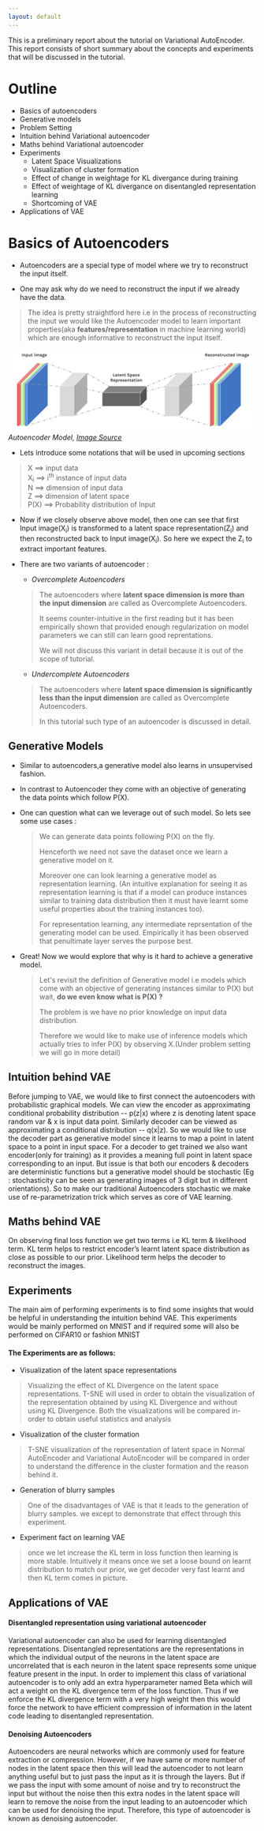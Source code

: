 ```yaml
---
layout: default
---
```

This is a preliminary report about the tutorial on Variational AutoEncoder. This report consists of short summary about the concepts and experiments that will be discussed in the tutorial.

# Outline
- Basics of autoencoders
- Generative models
- Problem Setting
- Intuition behind Variational autoencoder
- Maths behind Variational autoencoder
- Experiments 
  - Latent Space Visualizations
  - Visualization of cluster formation
  - Effect of change in weightage for KL divergance during training
  - Effect of weightage of KL divergance on disentangled representation learning
  - Shortcoming of VAE
- Applications of VAE

# Basics of Autoencoders
- Autoencoders are a special type of model where we try to reconstruct the input itself.

- One may ask why do we need to reconstruct the input if we already have the data. 

 
> The idea is pretty straightford here i.e in the process of reconstructing the input we would like the Autoencoder model to learn important properties(aka **features/representation** in machine learning world) which are enough informative to reconstruct the input itself.



![alt text](images/autoencoder.png)
*Autoencoder Model, [Image Source](https://becominghuman.ai/understanding-autoencoders-unsupervised-learning-technique-82fb3fbaec2)*

- Lets introduce some notations that will be used in upcoming sections
> X ==> input data <br/>
> X<sub>i</sub> ==> i<sup>th</sup> instance of input data <br/>
> N ==> dimension of input data <br/>
> Z ==> dimension of latent space <br/>
> P(X) ==> Probability distribution of Input <br/>

- Now if we closely observe above model, then one can see that first Input image(X<sub>i</sub>) is transformed to a latent space representation(Z<sub>i</sub>) and then reconstructed back to Input image(X<sub>i</sub>). So here we expect the Z<sub>i</sub> to extract important features.

- There are two variants of autoencoder : 
	- _Overcomplete Autoencoders_
	> The autoencoders where **latent space dimension is more than the input dimension** are called as Overcomplete Autoencoders.
	>
	> It seems counter-intuitive in the first reading but it has been empirically shown that provided enough regularization on model parameters we can still can learn good reprentations.
	>
	> We will not discuss this variant in detail because it is out of the scope of tutorial.
	- _Undercomplete Autoencoders_
	> The autoencoders where **latent space dimension is significantly less than the input dimension** are called as Overcomplete Autoencoders.
	>
	> In this tutorial such type of an autoencoder is discussed in detail.

<!--These are machine learning models under unsupervised learning that come with a goal to learn good representations by trying to reconstruct the input itself. Main problem of autoencoders is not let it learn a identity function which is alleviated by regularized autoencoders(eg Sparse Autoencoders). Sparse Autoencoders come with a motive of getting sparse representations in latent space which essentially means that only few neurons are active for a particular data point. This sparse constraint in latent space forces the model to learn more good representations. In regularized autoencoders, we actually misuse the meaning of regularization. By definition regularization is our prior belief on distribution of model’s parameters where as in regularized autoencoders the regularization is a prior assumed on latent space which is **not on parameters rather on data.**
-->
## Generative Models

- Similar to autoencoders,a generative model also learns in unsupervised fashion.

- In contrast to Autoencoder they come with an objective of generating the data points which follow P(X).

- One can question what can we leverage out of such model. So lets see some use cases :
	> We can generate data points following P(X) on the fly.
	>
	> Henceforth we need not save the dataset once we learn a generative model on it.
	>
	> Moreover one can look learning a generative model as representation learning. (An intuitive explanation for seeing it as representation learning is that if a model can produce instances similar to training data distribution then it must have learnt some useful properties about the training instances too).
	>
	> For representation learning, any intermediate reprsentation of the generating model can be used. Empirically it has been observed that penultimate layer serves the purpose best.

- Great! Now we would explore that why is it hard to achieve a generative model.
	> Let's revisit the definition of Generative model i.e models which come with an objective of generating instances similar to P(X) but wait, **do we even know what is P(X) ?**
	>
	> The problem is we have no prior knowledge on input data distribution.
	>
	> Therefore we would like to make use of inference models which actually tries to infer P(X) by observing X.(Under problem setting we will go in more detail)

<!--These type of machine learning models come with a goal to learn the true data distribution. Intuitive motivation is that if a model is able to generate plausible samples close to train data distribution then it must have learnt very well representations too. These are useful where data collection is hard or next to impossible, henceforth we could use generative models to generate samples in order to augment in existing dataset. -->

## Intuition behind VAE

Before jumping to VAE, we would like to first connect the autoencoders with probabilistic graphical models. We can view the encoder as approximating conditional probability distribution -- p(z\|x) where z is denoting latent space random var & x is input data point. Similarly decoder can be viewed as approximating a conditional distribution -- q(x\|z). So we would like to use the decoder part as generative model since it learns to map a point in latent space to a point in input space. For a decoder to get trained we also want encoder(only for training) as it provides a meaning full point in latent space corresponding to an input. But issue is that both our encoders & decoders are deterministic functions but a generative model should be stochastic (Eg : stochasticity can be seen as generating images of 3 digit but in different orientations). So to make our traditional Autoencoders stochastic we make use of re-parametrization trick which serves as core of VAE learning.

## Maths behind VAE

On observing final loss function we get two terms i.e KL term & likelihood term. KL term helps to restrict encoder’s learnt latent space distribution as close as possible to our prior. Likelihood term helps the decoder to reconstruct the images.

## Experiments

The main aim of performing experiments is to find some insights that would be helpful in understanding the intuition behind VAE. This experiments would be mainly performed on MNIST and if required some will also be performed on CIFAR10 or fashion MNIST

#### The Experiments are as follows:

* Visualization of the latent space representations
> Visualizing the effect of KL Divergence on the latent space representations. T-SNE will used in order to obtain the visualization of the representation obtained by using KL Divergence and without using KL Divergence. Both the visualizations will be compared in-order to obtain useful statistics and analysis
* Visualization of the cluster formation 
> T-SNE visualization of the representation of latent space in Normal AutoEncoder and Variational AutoEncoder will be compared in order to understand the difference in the cluster formation and the reason behind it.
* Generation of blurry samples
> One of the disadvantages of VAE is that it leads to the generation of blurry samples. we except to demonstrate that effect through this experiment.
* Experiment fact on learning VAE
> once we let increase the KL term in loss function then learning is more stable. Intuitively it means once we set a loose bound on learnt distribution to match our prior, we get decoder very fast learnt and then KL term comes in picture.

## Applications of VAE

#### Disentangled representation using variational autoencoder

Variational autoencoder can also be used for learning disentangled representations. Disentangled representations are the representations in which the individual output of the neurons in the latent space are uncorrelated that is each neuron in the latent space represents some unique feature present in the input. In order to implement this class of variational autoencoder is to only add an extra hyperparameter named Beta which will act a weight on the KL divergence term of the loss function. Thus if we enforce the KL divergence term with a very high weight then this would force the network to have efficient compression of information in the latent code leading to disentangled representation.

#### Denoising Autoencoders

Autoencoders are neural networks which are commonly used for feature extraction or compression. However, if we have same or more number of nodes in the latent space then this will lead the autoencoder to not learn anything useful but to just pass the input as it is through the layers. But if we pass the input with some amount of noise and try to reconstruct the input but without the noise then this extra nodes in the latent space will learn to remove the noise from the input leading to an autoencoder which can be used for denoising the input. Therefore, this type of autoencoder is known as denoising autoencoder.

